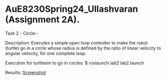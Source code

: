 # AuE8230Spring24_Ullashvaran (Assignment 2A).

Task 2 - Circle:-

Description:
Executes a simple open loop controller to make the robot (turtle) go in a circle whose radius is defined by the ratio of linear velocity to angular velocity, for one complete loop.

Execution for turtlesim to go in circles: 
$ roslaunch lab2 lab2.launch

Results:
[Screenshot](https://github.com/Ullashvaran/AuE8230Spring24_Ullashvaran_Assignment_2A/assets/158509771/0b0967e4-b5b1-4c26-83f1-b38f0fabf8a8)
